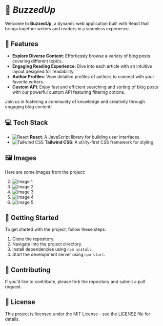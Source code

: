# 🚀 <i>BuzzedUp</i>

Welcome to **BuzzedUp**, a dynamic web application built with React that brings together writers and readers in a seamless experience. 

## 🌟 Features

- **Explore Diverse Content**: Effortlessly browse a variety of blog posts covering different topics.
- **Engaging Reading Experience**: Dive into each article with an intuitive layout designed for readability.
- **Author Profiles**: View detailed profiles of authors to connect with your favorite writers.
- **Custom API**: Enjoy fast and efficient searching and sorting of blog posts with our powerful custom API featuring filtering options.

Join us in fostering a community of knowledge and creativity through engaging blog content!

## 💻 Tech Stack

- ![React](https://img.icons8.com/color/48/000000/react-native.png) **React**: A JavaScript library for building user interfaces.
- ![Tailwind CSS](https://img.icons8.com/color/48/000000/tailwindcss.png) **Tailwind CSS**: A utility-first CSS framework for styling.


## 🖼️ Images

Here are some images from the project:

2. ![Image 1](https://drive.google.com/uc?id=1eUpEZdYsTFc5l6ZSGRikAQNiJ-fJlHXO)
3. ![Image 2](https://drive.google.com/uc?id=1OH1n16l0YJTfhumdS6p5OVzaNOPv4qwc)
5. ![Image 3](https://drive.google.com/uc?id=1reBK6EVhnvKTsn2QavBkFmMtVQizUrg2)
1. ![Image 4](https://drive.google.com/uc?id=1nTRECUVFupnZgmcqsoEn1NQUJo8Y2DCt)
4. ![Image 5](https://drive.google.com/uc?id=1lv38YrDE5c0FLlPNWKIKBZItlB39oX6D)

## 🚀 Getting Started

To get started with the project, follow these steps:

1. Clone the repository.
2. Navigate into the project directory.
3. Install dependencies using `npm install`.
4. Start the development server using `npm start`.

## 🤝 Contributing

If you'd like to contribute, please fork the repository and submit a pull request.

## 📄 License

This project is licensed under the MIT License - see the [LICENSE](LICENSE) file for details.
